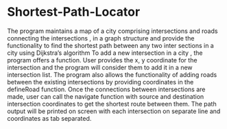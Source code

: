 # Shortest-Path-Locator

The program maintains a map of a city comprising intersections and roads connecting
the intersections , in a graph structure and provide the functionality to find the shortest
path between any two inter sections in a city using Dijkstra’s algorithm
To add a new intersection in a city , the program offers a function. 
User provides the x, y coordinate for the intersection and the program will consider them
to add it in a new intersection list. The program also allows the functionality of adding
roads between the existing intersections by providing coordinates in the defineRoad function.
Once the connections between intersections are made, user can call the navigate
function with source and destination intersection coordinates to get the shortest route
between them. The path output will be printed on screen with each intersection on
separate line and coordinates as tab separated.

